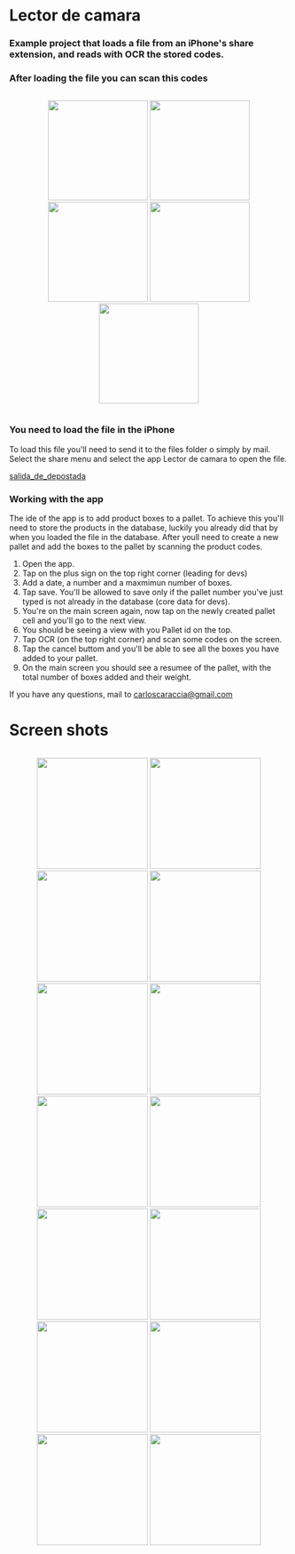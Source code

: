 # Lector de camara

### Example project that loads a file from an iPhone's share extension, and reads with OCR the stored codes.


### After loading the file you can scan this codes

<div class="row">
  <div class="column">
    <p align=center>
      <img src="https://github.com/mostaza1975/LectorDeCamara/blob/master/LectorDeCamara/GitHubReadmeFiles/Image1.png?raw=true" width=180 />
      <img src="https://github.com/mostaza1975/LectorDeCamara/blob/master/LectorDeCamara/GitHubReadmeFiles/Image2.png?raw=true" width=180 />
      <img src="https://github.com/mostaza1975/LectorDeCamara/blob/master/LectorDeCamara/GitHubReadmeFiles/Image3.png?raw=true" width=180 />
      <img src="https://github.com/mostaza1975/LectorDeCamara/blob/master/LectorDeCamara/GitHubReadmeFiles/Image4.png?raw=true" width=180 />
      <img src="https://github.com/mostaza1975/LectorDeCamara/blob/master/LectorDeCamara/GitHubReadmeFiles/Image5.png?raw=true" width=180 />
    </p>
  </div>
</div>

### You need to load the file in the iPhone

To load this file you'll need to send it to the files folder o simply by mail.
Select the share menu and select the app Lector de camara to open the file.

[salida_de_depostada](https://github.com/mostaza1975/LectorDeCamara/blob/master/LectorDeCamara/GitHubReadmeFiles/salida_de_depostada.TXT)

### Working with the app
The ide of the app is to add product boxes to a pallet. To achieve this you'll need to store the products in the database, luckily you already did that by when you loaded the file in the database. After youll need to create a new pallet and add the boxes to the pallet by scanning the product codes.

1. Open the app.
2. Tap on the plus sign on the top right corner (leading for devs)
3. Add a date, a number and a maxmimun number of boxes.
4. Tap save. You'll be allowed to save only if the pallet number you've just typed is not already in the database (core data for devs).
5. You're on the main screen again, now tap on the newly created pallet cell and you'll go to the next view.
6. You should be seeing a view with you Pallet id on the top.
7. Tap OCR (on the top right corner) and scan some codes on the screen.
8. Tap the cancel buttom and you'll be able to see all the boxes you have added to your pallet.
9. On the main screen you should see a resumee of the pallet, with the total number of boxes added and their weight.


If you have any questions, mail to carloscaraccia@gmail.com

# Screen shots

<div class="row">
  <div class="column">
    <p align=center>
      <img src="https://github.com/mostaza1975/LectorDeCamara/blob/master/LectorDeCamara/GitHubReadmeFiles/IM426.PNG?raw=true" width=200 />
      <img src="https://github.com/mostaza1975/LectorDeCamara/blob/master/LectorDeCamara/GitHubReadmeFiles/IM427.PNG?raw=true" width=200 />
      <img src="https://github.com/mostaza1975/LectorDeCamara/blob/master/LectorDeCamara/GitHubReadmeFiles/IM428.PNG?raw=true" width=200 />
      <img src="https://github.com/mostaza1975/LectorDeCamara/blob/master/LectorDeCamara/GitHubReadmeFiles/IM429.PNG?raw=true" width=200 />
      <img src="https://github.com/mostaza1975/LectorDeCamara/blob/master/LectorDeCamara/GitHubReadmeFiles/IM430.PNG?raw=true" width=200 />
      <img src="https://github.com/mostaza1975/LectorDeCamara/blob/master/LectorDeCamara/GitHubReadmeFiles/IM431.PNG?raw=true" width=200 />
      <img src="https://github.com/mostaza1975/LectorDeCamara/blob/master/LectorDeCamara/GitHubReadmeFiles/IM432.PNG?raw=true" width=200 />
      <img src="https://github.com/mostaza1975/LectorDeCamara/blob/master/LectorDeCamara/GitHubReadmeFiles/IM434.PNG?raw=true" width=200 />
      <img src="https://github.com/mostaza1975/LectorDeCamara/blob/master/LectorDeCamara/GitHubReadmeFiles/IM435.PNG?raw=true" width=200 />
      <img src="https://github.com/mostaza1975/LectorDeCamara/blob/master/LectorDeCamara/GitHubReadmeFiles/IM436.PNG?raw=true" width=200 />
      <img src="https://github.com/mostaza1975/LectorDeCamara/blob/master/LectorDeCamara/GitHubReadmeFiles/IM437.PNG?raw=true" width=200 />
      <img src="https://github.com/mostaza1975/LectorDeCamara/blob/master/LectorDeCamara/GitHubReadmeFiles/IM438.jpg?raw=true" width=200 />
      <img src="https://github.com/mostaza1975/LectorDeCamara/blob/master/LectorDeCamara/GitHubReadmeFiles/IM439.PNG?raw=true" width=200 />
      <img src="https://github.com/mostaza1975/LectorDeCamara/blob/master/LectorDeCamara/GitHubReadmeFiles/IM440.PNG?raw=true" width=200 />
    </p>
  </div>
</div>




